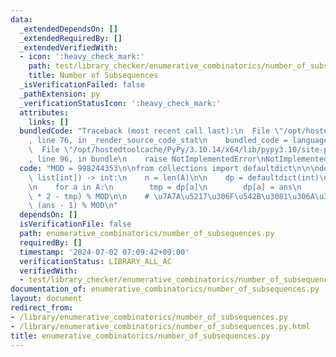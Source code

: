 ```yaml
---
data:
  _extendedDependsOn: []
  _extendedRequiredBy: []
  _extendedVerifiedWith:
  - icon: ':heavy_check_mark:'
    path: test/library_checker/enumerative_combinatorics/number_of_subsequences.test.py
    title: Number of Subsequences
  _isVerificationFailed: false
  _pathExtension: py
  _verificationStatusIcon: ':heavy_check_mark:'
  attributes:
    links: []
  bundledCode: "Traceback (most recent call last):\n  File \"/opt/hostedtoolcache/PyPy/3.10.14/x64/lib/pypy3.10/site-packages/onlinejudge_verify/documentation/build.py\"\
    , line 76, in _render_source_code_stat\n    bundled_code = language.bundle(\n\
    \  File \"/opt/hostedtoolcache/PyPy/3.10.14/x64/lib/pypy3.10/site-packages/onlinejudge_verify/languages/python.py\"\
    , line 96, in bundle\n    raise NotImplementedError\nNotImplementedError\n"
  code: "MOD = 998244353\n\nfrom collections import defaultdict\n\n\ndef solve(A:\
    \ list[int]) -> int:\n    n = len(A)\n\n    dp = defaultdict(int)\n    ans = 1\n\
    \n    for a in A:\n        tmp = dp[a]\n        dp[a] = ans\n        ans = (ans\
    \ * 2 - tmp) % MOD\n\n    # \u7A7A\u5217\u306F\u542B\u3081\u306A\u3044\n    return\
    \ (ans - 1) % MOD\n"
  dependsOn: []
  isVerificationFile: false
  path: enumerative_combinatorics/number_of_subsequences.py
  requiredBy: []
  timestamp: '2024-07-02 07:09:42+09:00'
  verificationStatus: LIBRARY_ALL_AC
  verifiedWith:
  - test/library_checker/enumerative_combinatorics/number_of_subsequences.test.py
documentation_of: enumerative_combinatorics/number_of_subsequences.py
layout: document
redirect_from:
- /library/enumerative_combinatorics/number_of_subsequences.py
- /library/enumerative_combinatorics/number_of_subsequences.py.html
title: enumerative_combinatorics/number_of_subsequences.py
---
```

